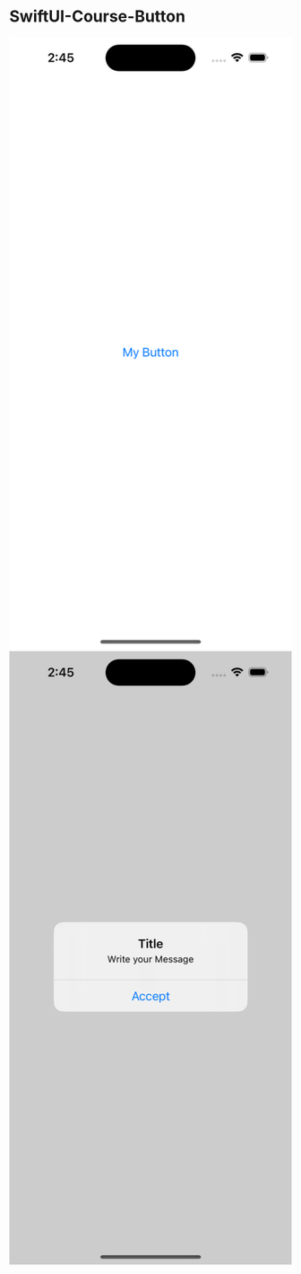 # SwiftUI-Course-Button
<img src="https://github.com/j3v1t0/SwiftUI-Course-Button/blob/main/Simulator%20Screenshot%20-%20iPhone%2015%20Pro%20-%202023-09-24%20at%2014.45.43.png" width="589.5px">
<img src="https://github.com/j3v1t0/SwiftUI-Course-Button/blob/main/Simulator%20Screenshot%20-%20iPhone%2015%20Pro%20-%202023-09-24%20at%2014.45.57.png" width="589.5px">
